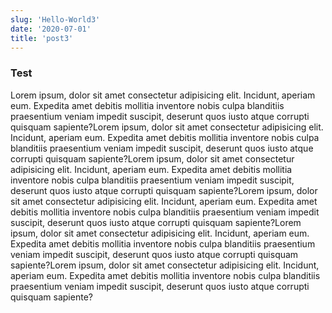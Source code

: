 ```yaml
---
slug: 'Hello-World3'
date: '2020-07-01'
title: 'post3'
---
```


### Test

Lorem ipsum, dolor sit amet consectetur adipisicing elit. Incidunt, aperiam eum. Expedita amet debitis mollitia inventore nobis culpa blanditiis praesentium veniam impedit suscipit, deserunt quos iusto atque corrupti quisquam sapiente?Lorem ipsum, dolor sit amet consectetur adipisicing elit. Incidunt, aperiam eum. Expedita amet debitis mollitia inventore nobis culpa blanditiis praesentium veniam impedit suscipit, deserunt quos iusto atque corrupti quisquam sapiente?Lorem ipsum, dolor sit amet consectetur adipisicing elit. Incidunt, aperiam eum. Expedita amet debitis mollitia inventore nobis culpa blanditiis praesentium veniam impedit suscipit, deserunt quos iusto atque corrupti quisquam sapiente?Lorem ipsum, dolor sit amet consectetur adipisicing elit. Incidunt, aperiam eum. Expedita amet debitis mollitia inventore nobis culpa blanditiis praesentium veniam impedit suscipit, deserunt quos iusto atque corrupti quisquam sapiente?Lorem ipsum, dolor sit amet consectetur adipisicing elit. Incidunt, aperiam eum. Expedita amet debitis mollitia inventore nobis culpa blanditiis praesentium veniam impedit suscipit, deserunt quos iusto atque corrupti quisquam sapiente?Lorem ipsum, dolor sit amet consectetur adipisicing elit. Incidunt, aperiam eum. Expedita amet debitis mollitia inventore nobis culpa blanditiis praesentium veniam impedit suscipit, deserunt quos iusto atque corrupti quisquam sapiente?
